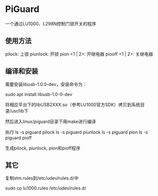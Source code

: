 # PiGuard

一个通过LU1000、L298N控制门锁开关的程序

## 使用方法

pilock: 上锁
piunlock: 开锁
pion <1 | 2>: 开继电器
piooff <1 | 2>: 关继电器

## 编译和安装

需要安装libusb-1.0.0-dev，安装命令为：

sudo apt install libusb-1.0-0-dev

将相应平台下的libUSB2XXX.so（参考LU1000官方SDK）拷贝到系统目录/usr/lib下

然后进入linux/piguard目录下用make进行编译

执行
ls -s piguard pilock
ls -s piguard piunlock
ls -s piguard pion
ls -s piguard pioff

生成pilock, piunlock, pion和pioff程序

## 其它

复制stm.rules到/etc/udev/rules.d/中

sudo cp lu1000.rules /etc/udev/rules.d/

